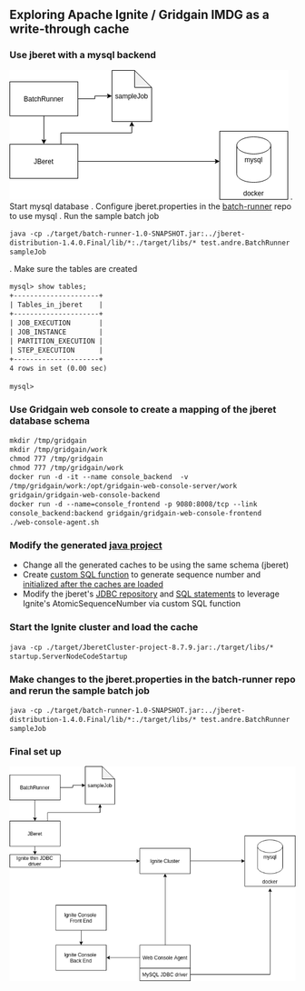## Exploring Apache Ignite / Gridgain IMDG as a write-through cache

### Use jberet with a mysql backend
![jberet and mysql backend](jberet.png)
. Start mysql database
. Configure jberet.properties in the [batch-runner](https://github.com/awiradarma/batch-runner) repo to use mysql 
. Run the sample batch job
```
java -cp ./target/batch-runner-1.0-SNAPSHOT.jar:../jberet-distribution-1.4.0.Final/lib/*:./target/libs/* test.andre.BatchRunner sampleJob
```
. Make sure the tables are created
```
mysql> show tables;
+---------------------+
| Tables_in_jberet    |
+---------------------+
| JOB_EXECUTION       |
| JOB_INSTANCE        |
| PARTITION_EXECUTION |
| STEP_EXECUTION      |
+---------------------+
4 rows in set (0.00 sec)

mysql> 
```

### Use Gridgain web console to create a mapping of the jberet database schema 
```
mkdir /tmp/gridgain
mkdir /tmp/gridgain/work
chmod 777 /tmp/gridgain
chmod 777 /tmp/gridgain/work
docker run -d -it --name console_backend  -v /tmp/gridgain/work:/opt/gridgain-web-console-server/work gridgain/gridgain-web-console-backend
docker run -d --name=console_frontend -p 9080:8008/tcp --link console_backend:backend gridgain/gridgain-web-console-frontend
./web-console-agent.sh 
```
### Modify the generated [java project](https://github.com/awiradarma/gridgain/tree/main/JBeretCluster)
- Change all the generated caches to be using the same schema (jberet)
- Create [custom SQL function](https://github.com/awiradarma/gridgain/blob/main/JBeretCluster/src/main/java/config/SQLFunction.java) to generate sequence number and [initialized after the caches are loaded](https://github.com/awiradarma/gridgain/blob/main/JBeretCluster/src/main/java/startup/ServerNodeCodeStartup.java#L30)
- Modify the jberet's [JDBC repository](https://github.com/awiradarma/jsr352/blob/apache_ignite_write_through/jberet-core/src/main/java/org/jberet/repository/JdbcRepository.java#L316) and [SQL statements](https://github.com/awiradarma/jsr352/blob/apache_ignite_write_through/jberet-core/src/main/resources/sql/jberet-sql.properties#L5) to leverage Ignite's AtomicSequenceNumber via custom SQL function

### Start the Ignite cluster and load the cache
```
java -cp ./target/JberetCluster-project-8.7.9.jar:./target/libs/* startup.ServerNodeCodeStartup 
```

### Make changes to the jberet.properties in the batch-runner repo and rerun the sample batch job
```
java -cp ./target/batch-runner-1.0-SNAPSHOT.jar:../jberet-distribution-1.4.0.Final/lib/*:./target/libs/* test.andre.BatchRunner sampleJob
```

### Final set up
![jberet with ignite write through cache](jberet-ignite-console.png)

